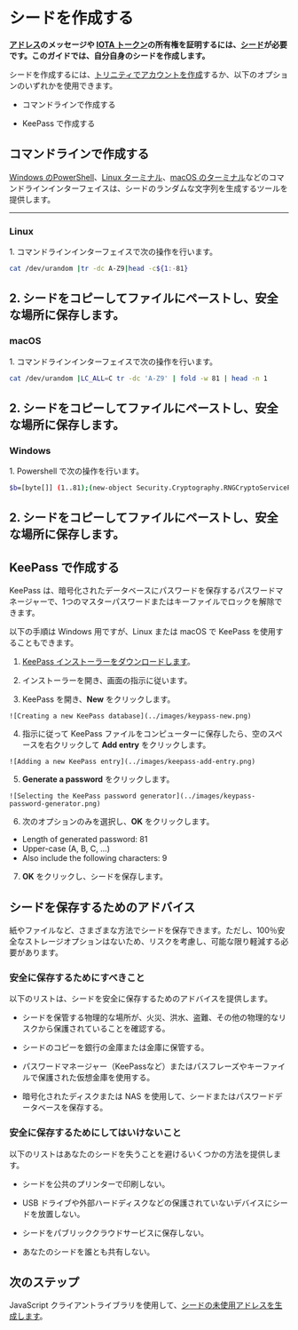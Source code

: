 # シードを作成する
<!-- # Create a seed -->

**[アドレス](root://getting-started/0.1/clients/addresses.md)のメッセージや [IOTA トークン](root://getting-started/0.1/clients/token.md)の所有権を証明するには、[シード](root://getting-started/0.1/clients/seeds.md)が必要です。このガイドでは、自分自身のシードを作成します。**
<!-- **You need a [seed](root://getting-started/0.1/clients/seeds.md) to prove your ownership of either messages and/or any [IOTA tokens](root://getting-started/0.1/clients/token.md) on your [addresses](root://getting-started/0.1/clients/addresses.md). In this guide, you create your own unique seed.** -->

シードを作成するには、[トリニティでアカウントを作成](root://wallets/0.1/trinity/how-to-guides/create-an-account.md)するか、以下のオプションのいずれかを使用できます。
<!-- To create a seed, you can either [create an account in Trinity](root://wallets/0.1/trinity/how-to-guides/create-an-account.md), or you can use one of the following options: -->

- コマンドラインで作成する
<!-- - Use the command line -->
- KeePass で作成する
<!-- - Use KeePass -->

## コマンドラインで作成する
<!-- ## Use the command line -->

[Windows のPowerShell](https://docs.microsoft.com/en-us/powershell/scripting/getting-started/getting-started-with-windows-powershell?view=powershell-6)、[Linux ターミナル](https://www.howtogeek.com/140679/beginner-geek-how-to-start-using-the-linux-terminal/)、[macOS のターミナル](https://macpaw.com/how-to/use-terminal-on-mac)などのコマンドラインインターフェイスは、シードのランダムな文字列を生成するツールを提供します。
<!-- Command-line interfaces, such as [PowerShell in Windows](https://docs.microsoft.com/en-us/powershell/scripting/getting-started/getting-started-with-windows-powershell?view=powershell-6), the [Linux Terminal](https://www.howtogeek.com/140679/beginner-geek-how-to-start-using-the-linux-terminal/) or [Terminal for macOS](https://macpaw.com/how-to/use-terminal-on-mac), offer tools for generating random characters for seeds. -->

--------------------
### Linux
1\. コマンドラインインターフェイスで次の操作を行います。

```bash
cat /dev/urandom |tr -dc A-Z9|head -c${1:-81}
```

2\. シードをコピーしてファイルにペーストし、安全な場所に保存します。
---
### macOS
1\. コマンドラインインターフェイスで次の操作を行います。

```bash
cat /dev/urandom |LC_ALL=C tr -dc 'A-Z9' | fold -w 81 | head -n 1
```

2\. シードをコピーしてファイルにペーストし、安全な場所に保存します。
---
### Windows
1\. Powershell で次の操作を行います。

```bash
$b=[byte[]] (1..81);(new-object Security.Cryptography.RNGCryptoServiceProvider).GetBytes($b);-join($b|%{[char[]] (65..90+57..57)[$_%27]})
```

2\. シードをコピーしてファイルにペーストし、安全な場所に保存します。
--------------------

## KeePass で作成する
<!-- ## Use KeePass -->

KeePass は、暗号化されたデータベースにパスワードを保存するパスワードマネージャーで、1つのマスターパスワードまたはキーファイルでロックを解除できます。
<!-- KeePass is a password manager that stores passwords in encrypted databases, which can be unlocked with one master password or key file. -->

以下の手順は Windows 用ですが、Linux または macOS で KeePass を使用することもできます。
<!-- These instructions are for Windows, but you can also use KeePass on Linux or macOS. -->

1. [KeePass インストーラーをダウンロードします](https://keepass.info/)。
<!-- 1. [Download the KeePass installer](https://keepass.info/) -->

2. インストーラーを開き、画面の指示に従います。
<!-- 2. Open the installer and follow the on-screen instructions -->

3. KeePass を開き、**New** をクリックします。
  <!-- 3. Open KeePass and click **New** -->

    ![Creating a new KeePass database](../images/keypass-new.png)

4. 指示に従って KeePass ファイルをコンピューターに保存したら、空のスペースを右クリックして **Add entry** をクリックします。
  <!-- 4. After you've followed the instructions and saved the KeePass file on your computer, right click the empty space and click **Add entry** -->

    ![Adding a new KeePass entry](../images/keepass-add-entry.png)

5. **Generate a password** をクリックします。
  <!-- 5. Click **Generate a password** -->

    ![Selecting the KeePass password generator](../images/keypass-password-generator.png)

6. 次のオプションのみを選択し、**OK** をクリックします。
  <!-- 6. Select only the following options and click **OK**: -->

- Length of generated password: 81
- Upper-case (A, B, C, ...)
- Also include the following characters: 9

7. **OK** をクリックし、シードを保存します。
<!-- 7\. Click **OK** to save your seed -->

## シードを保存するためのアドバイス
<!-- ## Advice for storing seeds -->

紙やファイルなど、さまざまな方法でシードを保存できます。ただし、100％安全なストレージオプションはないため、リスクを考慮し、可能な限り軽減する必要があります。
<!-- You can store your seed in many ways, such as on paper or in a file. But, no storage option is 100% safe, so you should consider the risks and mitigate them as much as possible. -->

### 安全に保存するためにすべきこと
<!-- ### What should you do? -->

以下のリストは、シードを安全に保存するためのアドバイスを提供します。
<!-- This list offers you some advice for storing your seed: -->

- シードを保管する物理的な場所が、火災、洪水、盗難、その他の物理的なリスクから保護されていることを確認する。
<!-- - Make sure that the physical location in which you store your seed is protected from fires, floods, theft, and other physical risks. -->

- シードのコピーを銀行の金庫または金庫に保管する。
<!-- - Keep a copy of your seed in a bank vault or safe deposit box -->

- パスワードマネージャー（KeePassなど）またはパスフレーズやキーファイルで保護された仮想金庫を使用する。
<!-- - Use a password manager (such as KeePass) or virtual vault that is protected by a passphrase and/or a key file -->

- 暗号化されたディスクまたは NAS を使用して、シードまたはパスワードデータベースを保存する。
<!-- - Use an encrypted disk or NAS to store your seed or password database -->

### 安全に保存するためにしてはいけないこと
<!-- ### What should you not do? -->

以下のリストはあなたのシードを失うことを避けるいくつかの方法を提供します。
<!-- This list offers you some ways to avoid losing your seed: -->

- シードを公共のプリンターで印刷しない。
<!-- - Do not print your seed with a public printer -->

- USB ドライブや外部ハードディスクなどの保護されていないデバイスにシードを放置しない。
<!-- - Do not leave your seed on unprotected devices such as USB drives or external hard disks -->

- シードをパブリッククラウドサービスに保存しない。
<!-- - Do not store your seed on a public cloud service -->

- あなたのシードを誰とも共有しない。
<!-- - Do not share your seed with anyone -->

## 次のステップ
<!-- ## Next steps -->

JavaScript クライアントライブラリを使用して、[シードの未使用アドレスを生成します](root://client-libraries/0.1/how-to-guides/js/generate-an-address.md)。
<!-- Use the JavaScript client library to [generate an unspent address for your seed](root://client-libraries/0.1/how-to-guides/js/generate-an-address.md). -->
